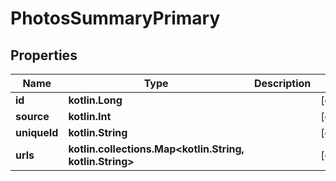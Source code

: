 
# PhotosSummaryPrimary

## Properties
Name | Type | Description | Notes
------------ | ------------- | ------------- | -------------
**id** | **kotlin.Long** |  |  [optional]
**source** | **kotlin.Int** |  |  [optional]
**uniqueId** | **kotlin.String** |  |  [optional]
**urls** | **kotlin.collections.Map&lt;kotlin.String, kotlin.String&gt;** |  |  [optional]



